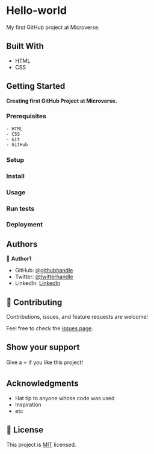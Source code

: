 # Hello-world

My first GitHub project at Microverse.


## Built With

- HTML
- CSS


## Getting Started

**Creating first GitHub Project at Microverse.**

### Prerequisites
    - HTML
    - CSS
    - Git
    - GitHub

### Setup

### Install

### Usage

### Run tests

### Deployment



## Authors

👤 **Author1**

- GitHub: [@githubhandle](https://github.com/AbeeraTahir)
- Twitter: [@twitterhandle]( https://twitter.com/AbeeraTahir8?t=z5CjMpmHMZmS98i09gUpYA&s=08)
- LinkedIn: [LinkedIn](https://www.linkedin.com/in/abeera-tahir-961893176)

## 🤝 Contributing

Contributions, issues, and feature requests are welcome!

Feel free to check the [issues page](../../issues/).

## Show your support

Give a ⭐️ if you like this project!

## Acknowledgments

- Hat tip to anyone whose code was used
- Inspiration
- etc

## 📝 License

This project is [MIT](./LICENSE) licensed.


